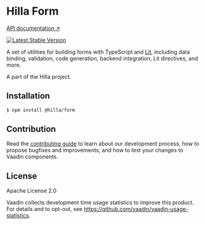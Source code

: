 # Hilla Form

[API documentation ↗](https://hilla.dev/docs/data-binding/reference)

[![Latest Stable Version](https://img.shields.io/npm/v/@hilla/form.svg)](https://www.npmjs.com/package/@hilla/form)

A set of utilities for building forms with TypeScript and [Lit](https://lit.dev/), including data binding, validation, code generation, backend integration, Lit directives, and more.

A part of the Hilla project.

## Installation

```bash
$ npm install @hilla/form
```

## Contribution

Read the [contributing guide](https://vaadin.com/docs/latest/contributing-docs/overview) to learn about our development process, how to propose bugfixes and improvements, and how to test your changes to Vaadin components.

## License

Apache License 2.0

Vaadin collects development time usage statistics to improve this product.
For details and to opt-out, see https://github.com/vaadin/vaadin-usage-statistics.
